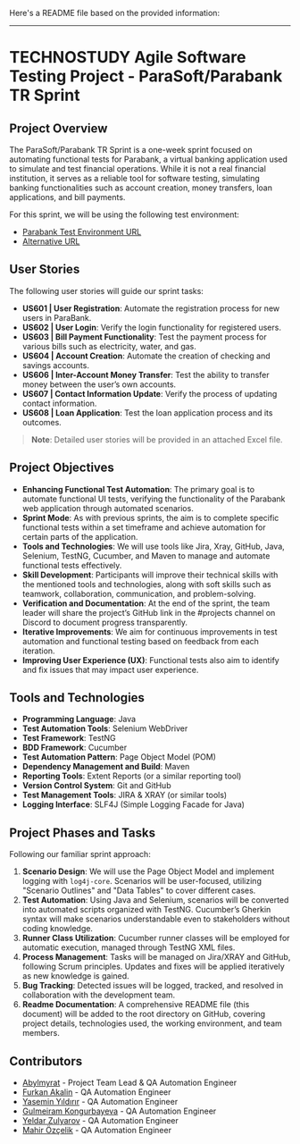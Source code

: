 Here's a README file based on the provided information:

---

# TECHNOSTUDY Agile Software Testing Project - ParaSoft/Parabank TR Sprint

## Project Overview
The ParaSoft/Parabank TR Sprint is a one-week sprint focused on automating functional tests for Parabank, a virtual banking application used to simulate and test financial operations. While it is not a real financial institution, it serves as a reliable tool for software testing, simulating banking functionalities such as account creation, money transfers, loan applications, and bill payments.

For this sprint, we will be using the following test environment:
- [Parabank Test Environment URL](https://parabank.parasoft.com/)
- [Alternative URL](https://para.testar.org/)

## User Stories
The following user stories will guide our sprint tasks:
- **US601 | User Registration**: Automate the registration process for new users in ParaBank.
- **US602 | User Login**: Verify the login functionality for registered users.
- **US603 | Bill Payment Functionality**: Test the payment process for various bills such as electricity, water, and gas.
- **US604 | Account Creation**: Automate the creation of checking and savings accounts.
- **US606 | Inter-Account Money Transfer**: Test the ability to transfer money between the user’s own accounts.
- **US607 | Contact Information Update**: Verify the process of updating contact information.
- **US608 | Loan Application**: Test the loan application process and its outcomes.

> **Note**: Detailed user stories will be provided in an attached Excel file.

## Project Objectives
- **Enhancing Functional Test Automation**: The primary goal is to automate functional UI tests, verifying the functionality of the Parabank web application through automated scenarios.
- **Sprint Mode**: As with previous sprints, the aim is to complete specific functional tests within a set timeframe and achieve automation for certain parts of the application.
- **Tools and Technologies**: We will use tools like Jira, Xray, GitHub, Java, Selenium, TestNG, Cucumber, and Maven to manage and automate functional tests effectively.
- **Skill Development**: Participants will improve their technical skills with the mentioned tools and technologies, along with soft skills such as teamwork, collaboration, communication, and problem-solving.
- **Verification and Documentation**: At the end of the sprint, the team leader will share the project’s GitHub link in the #projects channel on Discord to document progress transparently.
- **Iterative Improvements**: We aim for continuous improvements in test automation and functional testing based on feedback from each iteration.
- **Improving User Experience (UX)**: Functional tests also aim to identify and fix issues that may impact user experience.

## Tools and Technologies
- **Programming Language**: Java
- **Test Automation Tools**: Selenium WebDriver
- **Test Framework**: TestNG
- **BDD Framework**: Cucumber
- **Test Automation Pattern**: Page Object Model (POM)
- **Dependency Management and Build**: Maven
- **Reporting Tools**: Extent Reports (or a similar reporting tool)
- **Version Control System**: Git and GitHub
- **Test Management Tools**: JIRA & XRAY (or similar tools)
- **Logging Interface**: SLF4J (Simple Logging Facade for Java)

## Project Phases and Tasks
Following our familiar sprint approach:
1. **Scenario Design**: We will use the Page Object Model and implement logging with `log4j-core`. Scenarios will be user-focused, utilizing "Scenario Outlines" and "Data Tables" to cover different cases.
2. **Test Automation**: Using Java and Selenium, scenarios will be converted into automated scripts organized with TestNG. Cucumber’s Gherkin syntax will make scenarios understandable even to stakeholders without coding knowledge.
3. **Runner Class Utilization**: Cucumber runner classes will be employed for automatic execution, managed through TestNG XML files.
4. **Process Management**: Tasks will be managed on Jira/XRAY and GitHub, following Scrum principles. Updates and fixes will be applied iteratively as new knowledge is gained.
5. **Bug Tracking**: Detected issues will be logged, tracked, and resolved in collaboration with the development team.
6. **Readme Documentation**: A comprehensive README file (this document) will be added to the root directory on GitHub, covering project details, technologies used, the working environment, and team members.

## Contributors

- [Abylmyrat](https://github.com/abdycoding) - Project Team Lead & QA Automation Engineer
- [Furkan Akalin](https://github.com/furkanakalin) - QA Automation Engineer
- [Yasemin Yıldırır](https://github.com/yaseyldrr) - QA Automation Engineer
- [Gulmeiram Kongurbayeva](https://github.com/Gul8) - QA Automation Engineer
- [Yeldar Zulyarov](https://github.com/Yeldar123) - QA Automation Engineer
- [Mahir Özçelik](https://github.com/Mahir-Ozcelik) - QA Automation Engineer
